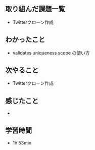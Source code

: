 ## 取り組んだ課題一覧
- Twitterクローン作成
## わかったこと
- validates uniqueness scope の使い方
## 次やること
- Twitterクローン作成
## 感じたこと
- 
## 学習時間
- 1h 53min
